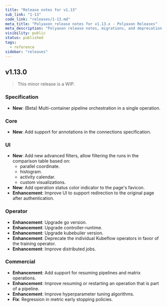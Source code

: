 ```yaml
---
title: "Release notes for v1.13"
sub_link: "1-13"
code_link: "releases/1-13.md"
meta_title: "Polyaxon release notes for v1.13.x - Polyaxon Releases"
meta_description: "Polyaxon release notes, migrations, and deprecation notes for v1.13.x."
visibility: public
status: published
tags:
  - reference
sidebar: "releases"
---
```


## v1.13.0

> This minor release is a WIP.

### Specification

 * **New**: (Beta) Multi-container pipeline orchestration in a single operation.

### Core

 * **New**: Add support for annotations in the connections specification.

### UI

 * **New**: Add new advanced filters, allow filtering the runs in the comparison table based on:
   * parallel coordinate.
   * histogram.
   * activity calendar.
   * custom visualizations.
 * **New**: Add operation status color indicator to the page's favicon.
 * **Enhancement**: Improve UI to support redirection to the original page after authentication.

### Operator

 * **Enhancement**: Upgrade go version.
 * **Enhancement**: Upgrade controller-runtime.
 * **Enhancement**: Upgrade kubebuiler version.
 * **Enhancement**: Deprecate the individual Kubeflow operators in favor of the training operator.
 * **Enhancement**: Improve distributed jobs.

### Commercial

 * **Enhancement**: Add support for resuming pipelines and matrix operations.
 * **Enhancement**: Improve resuming or restarting an operation that is part of a pipeline.
 * **Enhancement**: Improve hyperparameter tuning algorithms.
 * **Fix**: Regression in metric early stopping policies.

